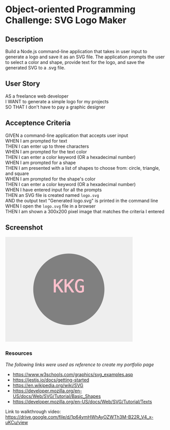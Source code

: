 # Object-oriented Programming Challenge: SVG Logo Maker

## Description
Build a Node.js command-line application that takes in user input to generate a logo and save it as an SVG file. The application prompts the user to select a color and shape, provide text for the logo, and save the generated SVG to a .svg file.

## User Story
AS a freelance web developer  
I WANT to generate a simple logo for my projects  
SO THAT I don't have to pay a graphic designer  

## Acceptence Criteria
GIVEN a command-line application that accepts user input  
WHEN I am prompted for text  
THEN I can enter up to three characters  
WHEN I am prompted for the text color  
THEN I can enter a color keyword (OR a hexadecimal number)  
WHEN I am prompted for a shape  
THEN I am presented with a list of shapes to choose from: circle, triangle, and square  
WHEN I am prompted for the shape's color  
THEN I can enter a color keyword (OR a hexadecimal number)  
WHEN I have entered input for all the prompts  
THEN an SVG file is created named `logo.svg`  
AND the output text "Generated logo.svg" is printed in the command line  
WHEN I open the `logo.svg` file in a browser  
THEN I am shown a 300x200 pixel image that matches the criteria I entered  

## Screenshot
![Alt text](image-2.png)

### Resources
*The following links were used as reference to create my portfolio page*

- https://www.w3schools.com/graphics/svg_examples.asp
- https://jestjs.io/docs/getting-started
- https://en.wikipedia.org/wiki/SVG
- https://developer.mozilla.org/en-US/docs/Web/SVG/Tutorial/Basic_Shapes
- https://developer.mozilla.org/en-US/docs/Web/SVG/Tutorial/Texts

Link to walkthrough video: https://drive.google.com/file/d/1p64ymHWhAyOZWTh3M-B22R_V4_x-uKCu/view
